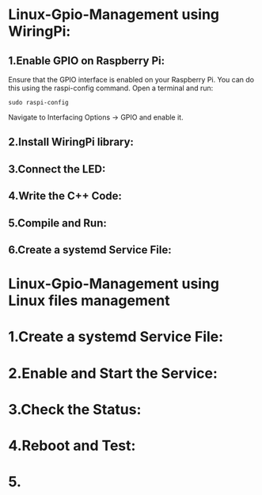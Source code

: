 # Linux-Gpio-Management using WiringPi:

## 1.Enable GPIO on Raspberry Pi:
Ensure that the GPIO interface is enabled on your Raspberry Pi.
You can do this using the raspi-config command. 
Open a terminal and run:

```
sudo raspi-config
```
Navigate to Interfacing Options -> GPIO and enable it.

## 2.Install WiringPi library:

## 3.Connect the LED:

## 4.Write the C++ Code:

## 5.Compile and Run:

## 6.Create a systemd Service File:

# Linux-Gpio-Management using Linux files management

# 1.Create a systemd Service File:

# 2.Enable and Start the Service:

# 3.Check the Status:

# 4.Reboot and Test:

# 5. 
